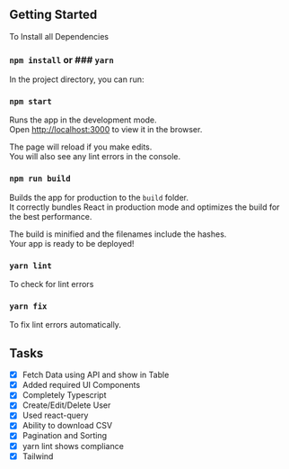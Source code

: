 ## Getting Started

To Install all Dependencies

### `npm install` or ### `yarn`

In the project directory, you can run:

### `npm start`

Runs the app in the development mode.\
Open [http://localhost:3000](http://localhost:3000) to view it in the browser.

The page will reload if you make edits.\
You will also see any lint errors in the console.

### `npm run build`

Builds the app for production to the `build` folder.\
It correctly bundles React in production mode and optimizes the build for the best performance.

The build is minified and the filenames include the hashes.\
Your app is ready to be deployed!

### `yarn lint`

To check for lint errors

### `yarn fix`

To fix lint errors automatically.

## Tasks

- [x] Fetch Data using API and show in Table
- [x] Added required UI Components
- [x] Completely Typescript
- [x] Create/Edit/Delete User
- [x] Used react-query
- [x] Ability to download CSV
- [x] Pagination and Sorting
- [x] yarn lint shows compliance
- [x] Tailwind
